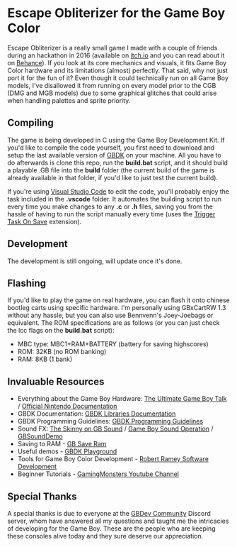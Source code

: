 # Escape Obliterizer for the Game Boy Color
Escape Obliterizer is a really small game I made with a couple of friends during an hackathon in 2016 (available on [itch.io](https://9studios.itch.io/escape-obliterizer) and you can read about it on [Behance](https://www.behance.net/gallery/45779923/Escape-Obliterizer-HTML5-Game-(2016))). If you look at its core mechanics and visuals, it fits Game Boy Color hardware and its limitations (almost) perfectly. That said, why not just port it for the fun of it? Even though it could technically run on all Game Boy models, I've disallowed it from running on every model prior to the CGB (DMG and MGB models) due to some graphical glitches that could arise when handling palettes and sprite priority.

## Compiling
The game is being developed in C using the Game Boy Development Kit. If you'd like to compile the code yourself, you first need to download and setup the last available version of [GBDK](http://gbdk.sourceforge.net/) on your machine. All you have to do afterwards is clone this repo, run the **build.bat** script, and it should build a playable .GB file into the **build** folder (the current build of the game is already available in that folder, if you'd like to just test the current build). 

If you're using [Visual Studio Code](https://code.visualstudio.com/) to edit the code, you'll probably enjoy the task included in the **.vscode** folder. It automates the building script to run every time you make changes to any **.c** or **.h** files, saving you from the hassle of having to run the script manually every time (uses the [Trigger Task On Save](https://marketplace.visualstudio.com/items?itemName=Gruntfuggly.triggertaskonsave) extension). 

## Development
The development is still ongoing, will update once it's done.

## Flashing
If you'd like to play the game on real hardware, you can flash it onto chinese bootleg carts using specific hardware. I'm personally using GBxCartRW 1.3 without any hassle, but you can also use Bennvenn's Joey-Joebags or equivalent. The ROM specifications are as follows (or you can just check the lcc flags on the **build.bat** script):

- MBC type: MBC1+RAM+BATTERY (battery for saving highscores)
- ROM: 32KB (no ROM banking)
- RAM: 8KB (1 bank)

## Invaluable Resources
- Everything about the Game Boy Hardware: [The Ultimate Game Boy Talk](https://www.youtube.com/watch?v=HyzD8pNlpwI) / [Official Nintendo Documentation](https://ia801906.us.archive.org/19/items/GameBoyProgManVer1.1/GameBoyProgManVer1.1.pdf)
- GBDK Documentation: [GBDK Libraries Documentation](http://gbdk.sourceforge.net/doc/html/book01.html)
- GBDK Programming Guidelines: [GBDK Programming Guidelines](http://gbdk.sourceforge.net/guidelines.html)
- Sound FX: [The Skinny on GB Sound](https://github.com/bwhitman/pushpin/blob/master/src/gbsound.txt) / [Game Boy Sound Operation](https://gist.github.com/drhelius/3652407) / [GBSoundDemo](https://github.com/Zal0/GBSoundDemo/blob/master/sound.c)
- Saving to RAM - [GB Save Ram](http://www.devrs.com/gb/files/sram.txt)
- Useful demos - [GBDK Playground](https://github.com/mrombout/gbdk_playground)
- Tools for Game Boy Color Development - [Robert Ramey Software Development](http://rrsd.com/software_development/gameboy_development/)
- Beginner Tutorials - [GamingMonsters Youtube Channel](https://www.youtube.com/playlist?list=PLeEj4c2zF7PaFv5MPYhNAkBGrkx4iPGJo)

## Special Thanks
A special thanks is due to everyone at the [GBDev Community](https://github.com/gbdev/awesome-gbdev) Discord server, whom have answered all my questions and taught me the intricacies of developing for the Game Boy. These are the people who are keeping these consoles alive today and they sure deserve our appreciation.
